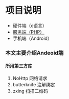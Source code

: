 # 项目说明
- 硬件端（c语言）
-   [服务端（PHP）](https://github.com/jinfeijie/E-Drink)
- 手机端（Android）


### 本文主要介绍Andeoid端
#### 所用第三方库
1. NoHttp 网络请求
2. butterknife 注解绑定
3. zxing 扫描二维码

